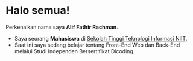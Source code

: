 # Halo semua! 

Perkenalkan nama saya **Alif Fathir Rachman**.

* Saya seorang **Mahasiswa** di [Sekolah Tinggi Teknologi Informasi NIIT](https://i-tech.ac.id/).
* Saat ini saya sedang belajar tentang Front-End Web dan Back-End melalui Studi Independen Bersertifikat Dicoding.
